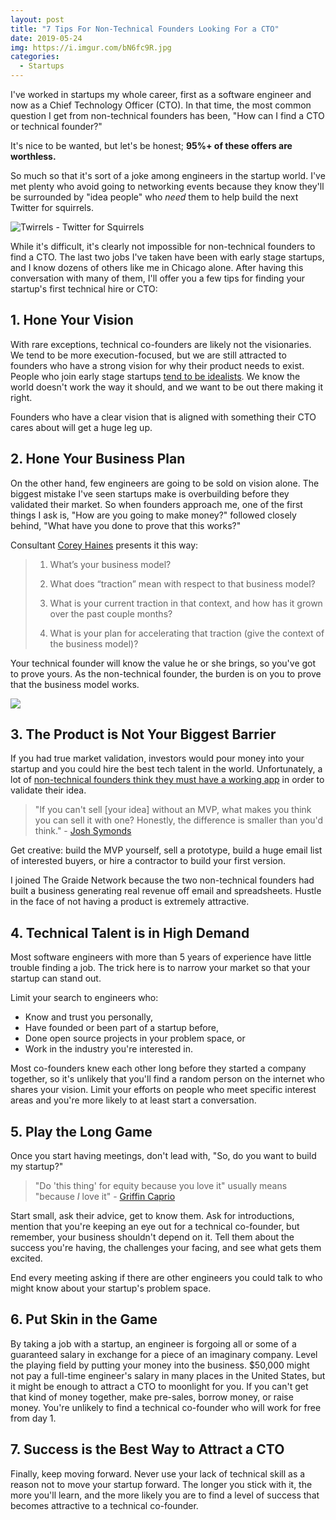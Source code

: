 ```yaml
---
layout: post
title: "7 Tips For Non-Technical Founders Looking For a CTO"
date: 2019-05-24
img: https://i.imgur.com/bN6fc9R.jpg
categories: 
  - Startups
---
```


I've worked in startups my whole career, first as a software engineer and now as a Chief Technology Officer (CTO). In that time,
the most common question I get from non-technical founders has been, "How can I find a CTO or technical founder?"

It's nice to be wanted, but let's be honest; **95%+ of these offers are worthless.**

So much so that it's sort of a joke among engineers in the startup world. I've met plenty who avoid going to 
networking events because they know they'll be surrounded by "idea people" who _need_ them to help build the next Twitter for squirrels.

![Twirrels - Twitter for Squirrels](https://i.imgur.com/sj7nEYc.jpg)

While it's difficult, it's clearly not impossible for non-technical founders to find a CTO. The last two jobs I've taken
have been with early stage startups, and I know dozens of others like me in Chicago alone. After having this conversation
with many of them, I'll offer you a few tips for finding your startup's first technical hire or CTO:

## 1. Hone Your Vision

With rare exceptions, technical co-founders are likely not the visionaries. We tend to be more execution-focused, but 
we are still attracted to founders who have a strong vision for why their product needs to exist. People who join early stage
startups [tend to be idealists](https://www.forbes.com/sites/85broads/2013/11/18/the-millennial-startup-revolution/#51b08ce7622d).
We know the world doesn't work the way it should, and we want to be out there making it right.

Founders who have a clear vision that is aligned with something their CTO cares about will get a huge leg up.

## 2. Hone Your Business Plan

On the other hand, few engineers are going to be sold on vision alone. The biggest mistake I've seen startups make is overbuilding
before they validated their market. So when founders approach me, one of the first things I ask is, "How are you going to make money?"
followed closely behind, "What have you done to prove that this works?"

Consultant [Corey Haines](https://www.linkedin.com/in/coreyhaines/) presents it this way:

> 1) What’s your business model?
>
> 2) What does “traction” mean with respect to that business model?
>
> 3) What is your current traction in that context, and how has it grown over the past couple months?
>
> 4) What is your plan for accelerating that traction (give the context of the business model)?

Your technical founder will know the value he or she brings, so you've got to prove yours. As the non-technical founder, 
the burden is on you to prove that the business model works.

![](https://i.imgur.com/bN6fc9R.jpg)

## 3. The Product is Not Your Biggest Barrier

If you had true market validation, investors would pour money into your startup and you could hire
the best tech talent in the world. Unfortunately, a lot of [non-technical founders think they must have a working app](http://humbledmba.com/please-please-please-stop-asking-how-to-find) in order to validate their idea.

> "If you can't sell [your idea] without an MVP, what makes you think you can sell it with one? Honestly, the difference is smaller than you'd think." - [Josh Symonds](https://www.linkedin.com/in/joshsymonds/)

Get creative: build the MVP yourself, sell a prototype, build a huge email list of interested buyers, or hire a contractor
to build your first version.

I joined The Graide Network because the two non-technical founders had built a business generating real revenue off email
and spreadsheets. Hustle in the face of not having a product is extremely attractive.

## 4. Technical Talent is in High Demand

Most software engineers with more than 5 years of experience have little trouble finding a job. The trick here is to narrow
your market so that your startup can stand out.

Limit your search to engineers who:

- Know and trust you personally,
- Have founded or been part of a startup before,
- Done open source projects in your problem space, or
- Work in the industry you're interested in.

Most co-founders knew each other long before they started a company together, so it's unlikely that you'll find a random person
on the internet who shares your vision. Limit your efforts on people who meet specific interest areas and you're more likely
to at least start a conversation.

## 5. Play the Long Game 

Once you start having meetings, don't lead with, "So, do you want to build my startup?"

> "Do 'this thing' for equity because you love it" usually means "because *I* love it" - [Griffin Caprio](https://www.linkedin.com/in/griffincaprio/)

Start small, ask their advice, get to know them. Ask for introductions, mention that you're keeping an eye out for a 
technical co-founder, but remember, your business shouldn't depend on it. Tell them about the success you're having, the 
challenges your facing, and see what gets them excited.

End every meeting asking if there are other engineers you could talk to who might know about your startup's problem space.

## 6. Put Skin in the Game

By taking a job with a startup, an engineer is forgoing all or some of a guaranteed salary in exchange for a piece of an imaginary
company. Level the playing field by putting your money into the business. $50,000 might not pay a full-time engineer's salary 
in many places in the United States, but it might be enough to attract a CTO to moonlight for you. If you can't get that
kind of money together, make pre-sales, borrow money, or raise money. You're unlikely to find a technical co-founder
who will work for free from day 1. 

## 7. Success is the Best Way to Attract a CTO

Finally, keep moving forward. Never use your lack of technical skill as a reason not to move your startup forward. The longer
you stick with it, the more you'll learn, and the more likely you are to find a level of success that becomes attractive to a 
technical co-founder.
